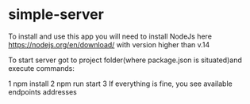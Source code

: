 # simple-server

To install and use this app you will need to install NodeJs here https://nodejs.org/en/download/ with version higher than v.14

To start server got to project folder(where package.json is situated)and execute commands:

1 npm install
2 npm run start
3 If everything is fine, you see available endpoints addresses

